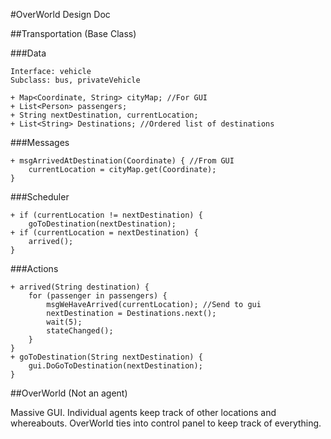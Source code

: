 #OverWorld Design Doc

##Transportation (Base Class)

###Data
```
Interface: vehicle
Subclass: bus, privateVehicle

+ Map<Coordinate, String> cityMap; //For GUI
+ List<Person> passengers;
+ String nextDestination, currentLocation;
+ List<String> Destinations; //Ordered list of destinations
```
###Messages
```
+ msgArrivedAtDestination(Coordinate) { //From GUI
	currentLocation = cityMap.get(Coordinate);
}
```
###Scheduler
```
+ if (currentLocation != nextDestination) {
	goToDestination(nextDestination);
+ if (currentLocation = nextDestination) {
	arrived();
}
```
###Actions
```
+ arrived(String destination) {
	for (passenger in passengers) {
		msgWeHaveArrived(currentLocation); //Send to gui
		nextDestination = Destinations.next();
		wait(5);
		stateChanged();
	}
}
+ goToDestination(String nextDestination) {
	gui.DoGoToDestination(nextDestination);
}
```

##OverWorld (Not an agent)

Massive GUI. Individual agents keep track of other locations and whereabouts. OverWorld ties into control panel to keep track of everything. 